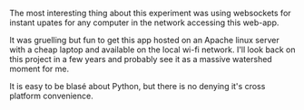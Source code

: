 The most interesting thing about this experiment was using websockets for instant upates for any computer in the network accessing this web-app. 

It was gruelling but fun to get this app hosted on an Apache linux server with a cheap laptop and available on the local wi-fi network. I'll look back on this project in a few years and probably see it as a massive watershed moment for me. 

It is easy to be blasé about Python, but there is no denying it's cross platform convenience.

